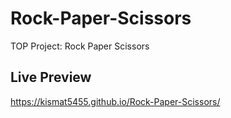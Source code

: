 # Rock-Paper-Scissors
TOP Project: Rock Paper Scissors 

## Live Preview
https://kismat5455.github.io/Rock-Paper-Scissors/
